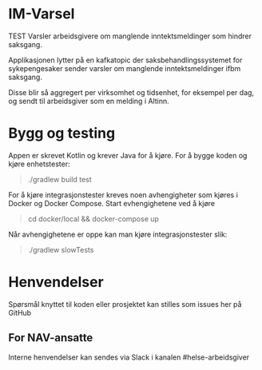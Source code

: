 IM-Varsel 
================
TEST
Varsler arbeidsgivere om manglende inntektsmeldinger som hindrer saksgang.

Applikasjonen lytter på en kafkatopic der saksbehandlingssystemet for sykepengesaker
sender varsler om manglende inntektsmeldinger ifbm saksgang.

Disse blir så aggregert per virksomhet og tidsenhet, for eksempel per dag, og sendt til arbeidsgiver som en melding i Altinn.


# Bygg og testing

Appen er skrevet Kotlin og krever Java for å kjøre. 
For å bygge koden og kjøre enhetstester:
>./gradlew build test

For å kjøre integrasjonstester kreves noen avhengigheter som kjøres i Docker og Docker Compose. 
Start evhengighetene ved å kjøre 
>cd docker/local && docker-compose up

Når avhengighetene er oppe kan man kjøre integrasjonstester slik:
>./gradlew slowTests


# Henvendelser

Spørsmål knyttet til koden eller prosjektet kan stilles som issues her på GitHub

## For NAV-ansatte

Interne henvendelser kan sendes via Slack i kanalen #helse-arbeidsgiver
